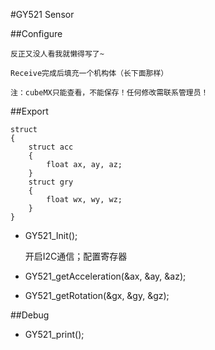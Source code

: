 #GY521 Sensor

##Configure

	反正又没人看我就懒得写了~
	
	Receive完成后填充一个机构体（长下面那样）

	注：cubeMX只能查看，不能保存！任何修改需联系管理员！

##Export

	struct
	{
		struct acc
		{
			float ax, ay, az;
		}
		struct gry
		{
			float wx, wy, wz;
		}
	}

+ GY521_Init();

	开启I2C通信；配置寄存器

+ GY521_getAcceleration(&ax, &ay, &az);

+ GY521_getRotation(&gx, &gy, &gz);

##Debug

+ GY521_print();

